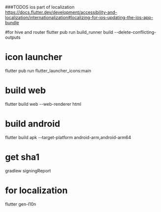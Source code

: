###TODOS
ios part of localization
https://docs.flutter.dev/development/accessibility-and-localization/internationalization#localizing-for-ios-updating-the-ios-app-bundle

#for hive and router
flutter pub run build_runner build --delete-conflicting-outputs

# icon launcher
flutter pub run flutter_launcher_icons:main

# build web
flutter build web --web-renderer html

# build android
flutter build apk --target-platform android-arm,android-arm64

# get sha1
gradlew signingReport

# for localization
flutter gen-l10n